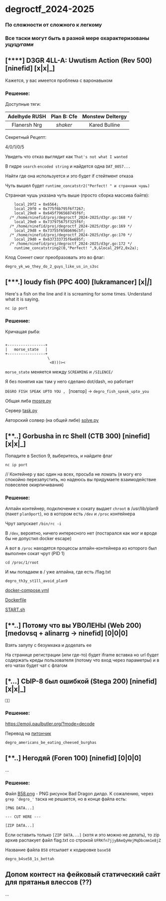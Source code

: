 # degroctf_2024-2025

### По сложности от сложного к легкому

### Все таски могут быть в разной мере охарактеризованы *уцуцугами*

## [****] D3GR 4LL-A: Uwutism Action (Rev 500) [ninefid] [x|x|_]

Кажется, у вас имеется проблема с варонавыком

### Решение:

Доступные тяги:

|Adelhyde RUSH|Plan B: Cfe|Monstew Deltergy|
|:-----------:|:---------:|:--------------:|
|Flanersh Nrg |*shaker*   |Kared Bulline   |

Секретный Рецепт:

4/0/1/0/5

Увидеть что отказ выглядит как `That's not what I wanted`

В гидре `search` `encoded string` и найдется одна `DAT_0057...`

Найти где она используется и это будет if стейтмент отказа

Чуть вышел будет `runtime_concatstr2("Perfect! " и странная чушь)`

Странная чушь указана чуть выше (просто сборка массива байтв):

```
    local_29f2 = 0x6564;
    local_29f0 = 0x775f6b795f6f7267;
    local_29e8 = 0x645f796568745f6f;
  /* /home/ninefid/proj/degroctf_2024-2025/d3gr.go:168 */
    local_29e0 = 0x737975675f325f6f;
  /* /home/ninefid/proj/degroctf_2024-2025/d3gr.go:169 */
    local_29d8 = 0x73755f656b696c5f;
  /* /home/ninefid/proj/degroctf_2024-2025/d3gr.go:170 */
    local_29d0 = 0x637333735f6e695f;
  /* /home/ninefid/proj/degroctf_2024-2025/d3gr.go:172 */
    runtime_concatstring2(0,"Perfect! ",9,&local_29f2,0x2a);
```

Клод Соннет смог преобразовать это во флаг:

`degro_yk_wo_they_do_2_guys_like_us_in_s3sc`

## [***.] loudy fish (PPC 400) [lukramancer] [x|_|_]

Here's a fish on the line and it is screaming for some times. Understand what it is saying.

`nc ip port`

### Решение:

Кричащая рыба:

```

+-----------------+        
|   morse_state   |        
+-----------------+        
                   \       
                    <0)))><
```

`morse_state` меняется между `SCREAMING` и `/SILENCE/`

Я без понятия как там у него сделано dot/dash, но работает

`DEGRO FISH SPEAK UPTO YOU , ` [повтор] -> `degro_fish_speak_upto_you`

Общая либа [mosre.py](loudyfish/morse.py)

Сервер [task.py](loudyfish/task.py)

Авторский солвер (на общей либе) [solve.py](loudyfish/solve.py)

## [**..] Gorbusha in rc Shell (CTB 300) [ninefid] [x|x|_]

Попадите в Section 9, выберитесь, и найдите флаг

```shell
nc ip port
```

// Контейнер у вас один на всех, просьба не ломать (я могу его спокойно перезапустить, но надеюсь вы придумаете взаимодействие повеселее окирпичивания)

### Решение:

Алпайн контейнер, подключение к сокату выдает `chroot` в /usr/lib/plan9 (пакет `plan9port`), но в котором есть `/dev` и `/proc` контейнера

Чрут запускает `/bin/rc -i`

В `/dev`, вероятно, ничего интересного нет (постарался как мог и вроде бы не допустил docker escape)

А вот в `/proc` находятся процессы алпайн-контейнера из которого был выполнен сокат чрут (PID 1)

```shell
cd /proc/1/root
```

И мы попадаем в / уже алпайна, где есть /flag.txt

`degro_th3y_st1ll_avoid_plan9`

[docker-compose.yml](GirS/docker-compose.yml)

[Dockerfile](GirS/Dockerfile)

[START.sh](GirS/START.sh)

## [**..] Потому что вы УВОЛЕНЫ (Web 200) [medovsq + alinarrg -> ninefid] [0|0|0]

Взять залупу с безумхака и доделать ее

На странице регистрации (или где-то) будет iframe вставка но url будет содержать креды пользователя (потому что вход через параметры) и в его чатах будет чат с флагом

## [*...] СЫР-8 был ошибкой (Stega 200) [ninefid] [x|x|_]

`🧀🍔󠅔󠅕󠅗󠅢󠅟󠅏󠅑󠅝󠅕󠅢󠅙󠅓󠅑󠅞󠅣󠅏󠅒󠅕󠅏󠅕󠅑󠅤󠅙󠅞󠅗󠅏󠅓󠅘󠅕󠅕󠅣󠅕󠅔󠅏󠅒󠅥󠅢󠅗󠅘󠅑󠅣`

### Решение:

https://emoji.paulbutler.org/?mode=decode

Перевод на [питончик](syr_sosal/syr_sosal.py)

`degro_americans_be_eating_cheesed_burghas`

## [**..] Негодяй (Foren 100) [ninefid] [0|0|0]

...

### Решение:

Файл [B58.png](bastard/B58.png) - PNG рисунок Bad Dragon дилдо. К сожалению, через `grep 'degro_'` таска не решается, но в конце файла есть:

```
[PNG DATA...]

--- CUT HERE ---

[ZIP DATA...]
```

Если оставить только `[ZIP DATA...]` (хотя и это можно не делать), то zip архив распакует файл flag.txt со строкой `UFRKfn7jjyBAeQyHejMqDbcmm1e8jZ`

Название файла `B58` отсылает к кодировке `base58`

`degro_b4se58_1s_bettah`

## Допом контест на фейковый статический сайт для прятанья влессов (??)

...

